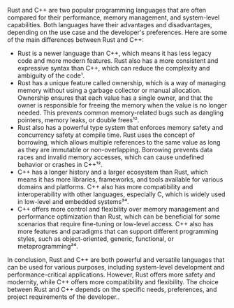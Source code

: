 Rust and C++ are two popular programming languages that are often compared for their performance, memory management, and system-level capabilities. Both languages have their advantages and disadvantages, depending on the use case and the developer's preferences. Here are some of the main differences between Rust and C++:

- Rust is a newer language than C++, which means it has less legacy code and more modern features. Rust also has a more consistent and expressive syntax than C++, which can reduce the complexity and ambiguity of the code¹.
- Rust has a unique feature called ownership, which is a way of managing memory without using a garbage collector or manual allocation. Ownership ensures that each value has a single owner, and that the owner is responsible for freeing the memory when the value is no longer needed. This prevents common memory-related bugs such as dangling pointers, memory leaks, or double frees¹².
- Rust also has a powerful type system that enforces memory safety and concurrency safety at compile time. Rust uses the concept of borrowing, which allows multiple references to the same value as long as they are immutable or non-overlapping. Borrowing prevents data races and invalid memory accesses, which can cause undefined behavior or crashes in C++¹².
- C++ has a longer history and a larger ecosystem than Rust, which means it has more libraries, frameworks, and tools available for various domains and platforms. C++ also has more compatibility and interoperability with other languages, especially C, which is widely used in low-level and embedded systems³⁴.
- C++ offers more control and flexibility over memory management and performance optimization than Rust, which can be beneficial for some scenarios that require fine-tuning or low-level access. C++ also has more features and paradigms that can support different programming styles, such as object-oriented, generic, functional, or metaprogramming³⁴.

In conclusion, Rust and C++ are both powerful and versatile languages that can be used for various purposes, including system-level development and performance-critical applications. However, Rust offers more safety and modernity, while C++ offers more compatibility and flexibility. The choice between Rust and C++ depends on the specific needs, preferences, and project requirements of the developer..
